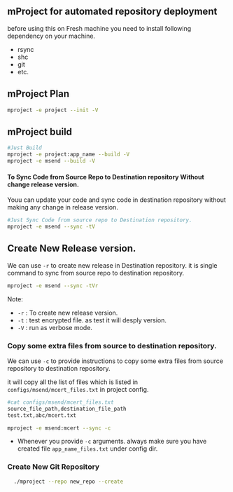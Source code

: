 

## mProject for automated repository deployment


before using this on Fresh machine you need to install following dependency on your machine.

* rsync
* shc
* git
* etc.



## mProject Plan
```bash
mproject -e project --init -V
```

## mProject build
```bash
#Just Build
mproject -e project:app_name --build -V
mproject -e msend --build -V
```

#### To Sync Code from Source Repo to Destination repository Without change release version.
Youu can update your code and sync code in destination repository without making any change in release version.

```bash
#Just Sync Code from source repo to Destination repository.
mproject -e msend --sync -tV
```

## Create New Release version.
We can use `-r` to create new release in Destination repository. it is single command to sync from source repo to destination repository.

```bash
mproject -e msend --sync -tVr
```

Note:
  - `-r` : To create new release version.
  - `-t` : test encrypted file. as test it will desply version.
  - `-V` : run as verbose mode.

### Copy some extra files from source to destination repository.
We can use `-c` to provide instructions to copy some extra files from source repository to destination repository.

it will copy all the list of files which is listed in  `configs/msend/mcert_files.txt` in project config.



```bash
#cat configs/msend/mcert_files.txt
source_file_path,destination_file_path
test.txt,abc/mcert.txt

mproject -e msend:mcert --sync -c
```
* Whenever you provide `-c` arguments. always make sure you have created file `app_name_files.txt` under config dir.


### Create New Git Repository

```bash
  ./mproject --repo new_repo --create
```
